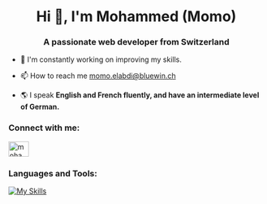 <h1 align="center">Hi 👋, I'm Mohammed (Momo)</h1>
<h3 align="center">A passionate web developer from Switzerland</h3>

- 🌱 I'm constantly working on improving my skills.

- 📫 How to reach me [momo.elabdi@bluewin.ch](momo.elabdi@bluewin.ch)

- 🌎 I speak **English and French fluently, and have an intermediate level of German.**

<h3 align="left">Connect with me:</h3>
<p align="left">
<a href="https://www.linkedin.com/in/mohammed-elabdi/" target="_blank"><img align="center" src="https://raw.githubusercontent.com/rahuldkjain/github-profile-readme-generator/master/src/images/icons/Social/linked-in-alt.svg" alt="mohammed-elabdi" height="30" width="40" /></a>
</p>
<h3 align="left">Languages and Tools:</h3>

[![My Skills](https://skillicons.dev/icons?i=ruby,postgres,cs,aws,docker,kubernetes,jenkins,terraform,bash)](https://skillicons.dev)





